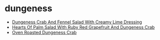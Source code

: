 # dungeness

 * [Dungeness Crab And Fennel Salad With Creamy Lime Dressing](../../index/d/dungeness-crab-and-fennel-salad-with-creamy-lime-dressing-238963.json)
 * [Hearts Of Palm Salad With Ruby Red Grapefruit And Dungeness Crab](../../index/h/hearts-of-palm-salad-with-ruby-red-grapefruit-and-dungeness-crab-235692.json)
 * [Oven Roasted Dungeness Crab](../../index/o/oven-roasted-dungeness-crab-231591.json)
